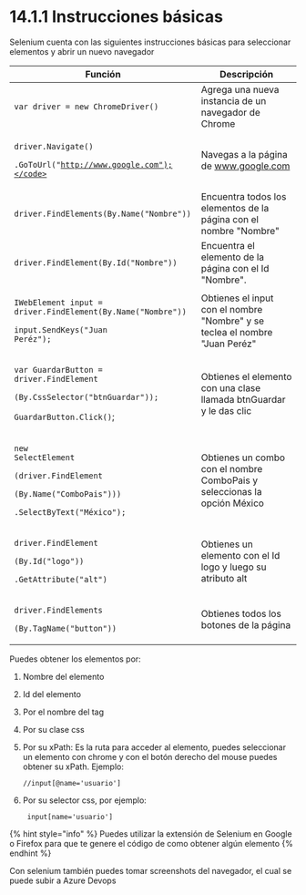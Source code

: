 # 14.1.1 Instrucciones básicas

Selenium cuenta con las siguientes instrucciones básicas para seleccionar elementos y abrir un nuevo navegador

| Función                                                                                                                                                             | Descripción                                                                 |
| ------------------------------------------------------------------------------------------------------------------------------------------------------------------- | --------------------------------------------------------------------------- |
| `var driver = new ChromeDriver()`                                                                                                                                   | Agrega una nueva instancia de un navegador de Chrome                        |
| <p><code>driver.Navigate()</code></p><p><code>.GoToUrl("http://www.google.com");</code></p>                                                                         | Navegas a la página de www.google.com                                       |
| `driver.FindElements(By.Name("Nombre"))`                                                                                                                            | Encuentra todos los elementos de la página con el nombre "Nombre"           |
| `driver.FindElement(By.Id("Nombre"))`                                                                                                                               | Encuentra el elemento de la página con el Id "Nombre".                      |
| <p><code>IWebElement input = driver.FindElement(By.Name("Nombre"))</code></p><p><code>input.SendKeys("Juan Peréz");</code></p>                                      | Obtienes el input con el nombre "Nombre" y se teclea el nombre "Juan Peréz" |
| <p><code>var GuardarButton = driver.FindElement</code></p><p><code>(By.CssSelector("btnGuardar"));</code></p><p><code>GuardarButton.Click()</code>;</p>             | Obtienes el elemento con una clase llamada btnGuardar y le das clic         |
| <p><code>new SelectElement</code></p><p><code>(driver.FindElement</code></p><p><code>(By.Name("ComboPais")))</code></p><p><code>.SelectByText("México");</code></p> | Obtienes un combo con el nombre ComboPais y seleccionas la opción México    |
| <p><code>driver.FindElement</code></p><p><code>(By.Id("logo"))</code></p><p><code>.GetAttribute("alt")</code></p>                                                   | Obtienes un elemento con el Id logo y luego su atributo alt                 |
| <p><code>driver.FindElements</code></p><p><code>(By.TagName("button"))</code></p>                                                                                   | Obtienes todos los botones de la página                                     |

Puedes obtener los elementos por:

1. Nombre del elemento
2. Id del elemento
3. Por el nombre del tag&#x20;
4. Por su clase css
5.  Por su xPath: Es la ruta para acceder al elemento, puedes seleccionar un elemento con chrome y con el botón derecho del mouse puedes obtener su xPath. Ejemplo:&#x20;

    ```
    //input[@name='usuario']
    ```
6.  Por su selector css, por ejemplo: &#x20;

    ```
     input[name='usuario']
    ```

{% hint style="info" %}
Puedes utilizar la extensión de Selenium en Google o Firefox para que te genere el código de como obtener algún elemento
{% endhint %}

Con selenium también puedes tomar screenshots del navegador, el cual se puede subir a Azure Devops

